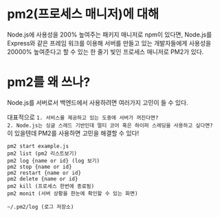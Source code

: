 # pm2(프로세스 매니저)에 대해

Node.js에 사용성을 200% 높여주는 패키지 매니저로 npm이 있다면,
Node.js를 Express와 같은 프레임 워크를 이용해 서버를 만들고 있는 개발자들에게
사용성을 20000% 높여준다고 할 수 있는 한 줄기 빛인 프로세스 매니저로 PM2가 있다.

# pm2를 왜 쓰나?

Node.js를 서버로서 백엔드에서 사용하려면 여러가지 고민이 들 수 있다.

대표적으로
`1. 서비스를 제공하고 있는 도중에 서버가 꺼진다면?` </br>
`2. Node.js는 싱글 스레드 기반인데 멀티 코어 혹은 하이퍼 스레딩을 사용하고 싶다면?` </br>
이 있을텐데 PM2를 사용하면 고민을 해결할 수 있다!

```
pm2 start example.js
pm2 list (pm2 리스트보기)
pm2 log {name or id} (log 보기)
pm2 stop {name or id}
pm2 restart {name or id}
pm2 delete {name or id}
pm2 kill (프로세스 한번에 종료됨)
pm2 monit (서버 상황을 한눈에 확인할 수 있는 화면)

~/.pm2/log (로그 저장소)
```
